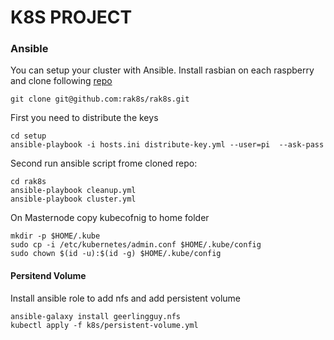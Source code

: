# K8S PROJECT


### Ansible 

You can setup your cluster with Ansible. Install rasbian on each raspberry and clone following [repo](https://github.com/rak8s/rak8s)
```
git clone git@github.com:rak8s/rak8s.git
```
First you need to distribute the keys
```
cd setup
ansible-playbook -i hosts.ini distribute-key.yml --user=pi  --ask-pass
```
Second run ansible script frome cloned repo:
```
cd rak8s
ansible-playbook cleanup.yml
ansible-playbook cluster.yml
```


On Masternode copy kubecofnig to home folder 
```
mkdir -p $HOME/.kube
sudo cp -i /etc/kubernetes/admin.conf $HOME/.kube/config
sudo chown $(id -u):$(id -g) $HOME/.kube/config
```



#### Persitend Volume

Install ansible role to add nfs and add persistent volume
```
ansible-galaxy install geerlingguy.nfs
kubectl apply -f k8s/persistent-volume.yml
```